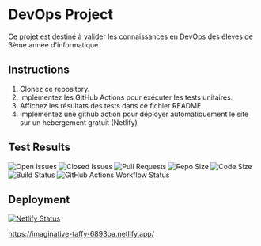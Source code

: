 # DevOps Project

Ce projet est destiné à valider les connaissances en DevOps des élèves de 3ème année d'informatique.

## Instructions

1. Clonez ce repository.
2. Implémentez les GitHub Actions pour exécuter les tests unitaires.
3. Affichez les résultats des tests dans ce fichier README.
4. Implémentez une github action pour déployer automatiquement le site sur un hebergement gratuit (Netlify)

## Test Results

![Open Issues](https://img.shields.io/github/issues/NoWa-FTN/DEVOPS-CC1-NoaFontaine)
![Closed Issues](https://img.shields.io/github/issues-closed/NoWa-FTN/DEVOPS-CC1-NoaFontaine)
![Pull Requests](https://img.shields.io/github/issues-pr/NoWa-FTN/DEVOPS-CC1-NoaFontaine)
![Repo Size](https://img.shields.io/github/repo-size/NoWa-FTN/DEVOPS-CC1-NoaFontaine)
![Code Size](https://img.shields.io/github/languages/code-size/NoWa-FTN/DEVOPS-CC1-NoaFontaine)
![Build Status](https://github.com/NoWa-FTN/DEVOPS-CC1-NoaFontaine/actions/workflows/main.yml/badge.svg) 
![GitHub Actions Workflow Status](https://img.shields.io/github/actions/workflow/status/NoWa-FTN/DEVOPS-CC1-NoaFontaine/actions/workflows/main.yml)


## Deployment

[![Netlify Status](https://api.netlify.com/api/v1/badges/b844c201-70c0-4a2c-ba5a-848e17ce33fd/deploy-status)](https://app.netlify.com/sites/imaginative-taffy-6893ba/deploys)

https://imaginative-taffy-6893ba.netlify.app/
